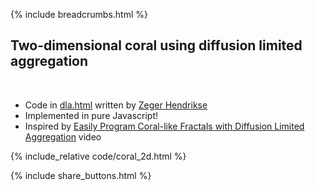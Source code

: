 {% include breadcrumbs.html %}

## Two-dimensional coral using diffusion limited aggregation
<div class="header_line"><br/></div>

- Code in [dla.html](https://github.com/zhendrikse/science/blob/main/dla/code/dla.html) 
  written by [Zeger Hendrikse](https://www.hendrikse.name/) 
- Implemented in pure Javascript!
- Inspired by [Easily Program Coral-like Fractals with Diffusion Limited Aggregation](https://www.youtube.com/watch?v=4_8a8JwXLp4) video

{% include_relative code/coral_2d.html %}

<p style="clear: both;"></p>

{% include share_buttons.html %}

